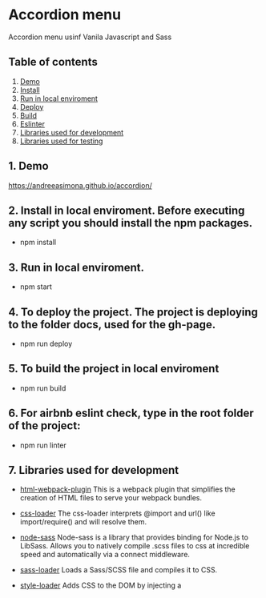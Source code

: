 # Accordion menu

Accordion menu usinf Vanila Javascript and Sass

## Table of contents
1. [ Demo ](#demo)
2. [ Install ](#install)
3. [ Run in local enviroment ](#run)
4. [ Deploy ](#deploy)
5. [ Build ](#build)
6. [ Eslinter ](#eslint)
7. [ Libraries used for development ](#librariesDevelopment)
8. [ Libraries used for testing ](#librariesTesting)

<a name="demo"></a>
## 1. Demo
   https://andreeasimona.github.io/accordion/

<a name="install"></a>
## 2. Install in local enviroment. Before executing any script you should install the npm packages.

   - npm install

<a name="run"></a>
## 3. Run in local enviroment.

   - npm start

<a name="deploy"></a>
## 4. To deploy the project. The project is deploying to the folder docs, used for the gh-page.

   - npm run deploy

<a name="build"></a>
## 5. To build the project in local enviroment

   - npm run build

<a name="eslint"></a>
## 6. For airbnb eslint check, type in the root folder of the project:
   - npm run linter

<a name="librariesDevelopment"></a>
## 7. Libraries used for development

   - [html-webpack-plugin](https://github.com/jantimon/html-webpack-plugin) This is a webpack plugin that simplifies  the creation of HTML files to serve your webpack bundles.

   - [css-loader](https://github.com/webpack-contrib/css-loader) The css-loader interprets @import and url() like import/require() and will resolve them.
   - [node-sass](https://github.com/sass/node-sass) Node-sass is a library that provides binding for Node.js to LibSass. Allows you to natively compile .scss files to css at incredible speed and automatically via a connect middleware.
   - [sass-loader](https://github.com/webpack-contrib/sass-loader) Loads a Sass/SCSS file and compiles it to CSS.
   - [style-loader](https://github.com/webpack-contrib/style-loader) Adds CSS to the DOM by injecting a <style> tag

   - [webpack](https://webpack.js.org/) Webpack is a static module bundler for modern JavaScript applications. When webpack processes your application, it internally builds a dependency graph which maps every module your project needs and generates one or more bundles.
   - [webpack-cli](https://webpack.js.org/api/cli/) Command Line Interface for webpack
   - [webpack-dev-server](https://github.com/webpack/webpack-dev-server) Use webpack with a development server that provides live reloading.

   - [babel-core](https://github.com/babel/babel/tree/master/packages/babel-core) Babel compiler core.
   - [babel-loader](https://github.com/babel/babel-loader) This package allows transpiling JavaScript files using Babel and webpack.
   - [babel-plugin-transform-class-properties](https://www.npmjs.com/package/babel-plugin-transform-class-properties) This plugin transforms es2015 static class properties as well as properties declared with the es2016 property initializer syntax.
   - [babel-preset-es2015](https://www.npmjs.com/package/babel-preset-es2015) Babel preset for all es2015 plugins.
  

<a name="librariesTesting"></a>
## 8. Libraries used for testing

   - [eslint](https://github.com/eslint/eslint) is a tool for identifying and reporting on patterns found in ECMAScript/JavaScript code.
   - [eslint-config-airbnb-base](https://github.com/airbnb/javascript) This package provides Airbnb's base JS .eslintrc as an extensible shared config.
   - [eslint-plugin-import](https://github.com/benmosher/eslint-plugin-import) This plugin intends to support linting of ES2015+ (ES6+) import/export syntax
   - [babel-eslint](https://github.com/babel/babel-eslint) babel-eslint allows you to lint all valid Babel code with the fantastic ESLint.